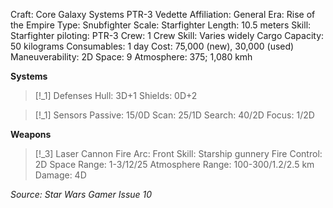Craft: Core Galaxy Systems PTR-3 Vedette
Affiliation: General
Era: Rise of the Empire
Type: Snubfighter
Scale: Starfighter
Length: 10.5 meters
Skill: Starfighter piloting: PTR-3
Crew: 1
Crew Skill: Varies widely
Cargo Capacity: 50 kilograms
Consumables: 1 day
Cost: 75,000 (new), 30,000 (used)
Maneuverability: 2D
Space: 9
Atmosphere: 375; 1,080 kmh

**Systems**
> [!_1] Defenses
> Hull: 3D+1
> Shields: 0D+2

> [!_1] Sensors
> Passive: 15/0D
> Scan: 25/1D
> Search: 40/2D
> Focus: 1/2D

**Weapons**
> [!_3] Laser Cannon
> Fire Arc: Front
> Skill: Starship gunnery
> Fire Control: 2D
> Space Range: 1-3/12/25
> Atmosphere Range: 100-300/1.2/2.5 km
> Damage: 4D


*Source: Star Wars Gamer Issue 10*
